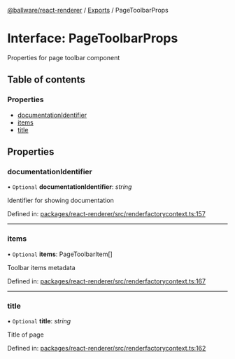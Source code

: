 [@ballware/react-renderer](../README.md) / [Exports](../modules.md) / PageToolbarProps

# Interface: PageToolbarProps

Properties for page toolbar component

## Table of contents

### Properties

- [documentationIdentifier](pagetoolbarprops.md#documentationidentifier)
- [items](pagetoolbarprops.md#items)
- [title](pagetoolbarprops.md#title)

## Properties

### documentationIdentifier

• `Optional` **documentationIdentifier**: *string*

Identifier for showing documentation

Defined in: [packages/react-renderer/src/renderfactorycontext.ts:157](https://github.com/ballware/ballware-client/blob/d8b5d6b/packages/react-renderer/src/renderfactorycontext.ts#L157)

___

### items

• `Optional` **items**: PageToolbarItem[]

Toolbar items metadata

Defined in: [packages/react-renderer/src/renderfactorycontext.ts:167](https://github.com/ballware/ballware-client/blob/d8b5d6b/packages/react-renderer/src/renderfactorycontext.ts#L167)

___

### title

• `Optional` **title**: *string*

Title of page

Defined in: [packages/react-renderer/src/renderfactorycontext.ts:162](https://github.com/ballware/ballware-client/blob/d8b5d6b/packages/react-renderer/src/renderfactorycontext.ts#L162)
